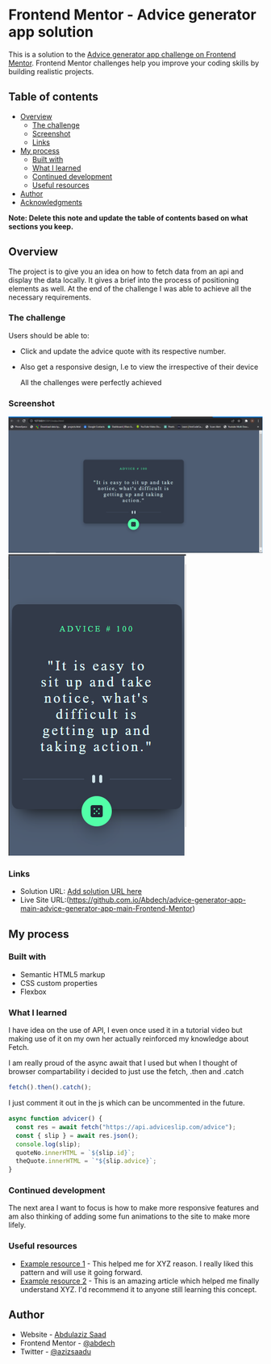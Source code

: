 # Frontend Mentor - Advice generator app solution

This is a solution to the [Advice generator app challenge on Frontend Mentor](https://www.frontendmentor.io/challenges/advice-generator-app-QdUG-13db). Frontend Mentor challenges help you improve your coding skills by building realistic projects.

## Table of contents

- [Overview](#overview)
  - [The challenge](#the-challenge)
  - [Screenshot](#screenshot)
  - [Links](#links)
- [My process](#my-process)
  - [Built with](#built-with)
  - [What I learned](#what-i-learned)
  - [Continued development](#continued-development)
  - [Useful resources](#useful-resources)
- [Author](#author)
- [Acknowledgments](#acknowledgments)

**Note: Delete this note and update the table of contents based on what sections you keep.**

## Overview

The project is to give you an idea on how to fetch data from an api and display the data locally. It gives a brief into the process of positioning elements as well. At the end of the challenge I was able to achieve all the necessary requirements.

### The challenge

Users should be able to:

- Click and update the advice quote with its respective number.
- Also get a responsive design, I.e to view the irrespective of their device

  All the challenges were perfectly achieved

### Screenshot

![](./screenshots/desktop.png)
![](./screenshots/mobile.png)

### Links

- Solution URL: [Add solution URL here](https://your-solution-url.com)
- Live Site URL:(https://github.com.io/Abdech/advice-generator-app-main-advice-generator-app-main-Frontend-Mentor)

## My process

### Built with

- Semantic HTML5 markup
- CSS custom properties
- Flexbox

### What I learned

I have idea on the use of API, I even once used it in a tutorial video but making use of it on my own her actually reinforced my knowledge about Fetch.

I am really proud of the async await that I used but when I thought of browser compartability i decided to just use the fetch, .then and .catch

```js
fetch().then().catch();
```

I just comment it out in the js which can be uncommented in the future.

```js
async function advicer() {
  const res = await fetch("https://api.adviceslip.com/advice");
  const { slip } = await res.json();
  console.log(slip);
  quoteNo.innerHTML = `${slip.id}`;
  theQuote.innerHTML = `"${slip.advice}`;
}
```

### Continued development

The next area I want to focus is how to make more responsive features and am also thinking of adding some fun animations to the site to make more lifely.

### Useful resources

- [Example resource 1](https://www.example.com) - This helped me for XYZ reason. I really liked this pattern and will use it going forward.
- [Example resource 2](https://www.example.com) - This is an amazing article which helped me finally understand XYZ. I'd recommend it to anyone still learning this concept.

## Author

- Website - [Abdulaziz Saad](https://github.com/Abdech/Main_portfolio)
- Frontend Mentor - [@abdech](https://www.frontendmentor.io/profile/abdech)
- Twitter - [@azizsaadu](https://www.twitter.com/azizsaadu)
  
